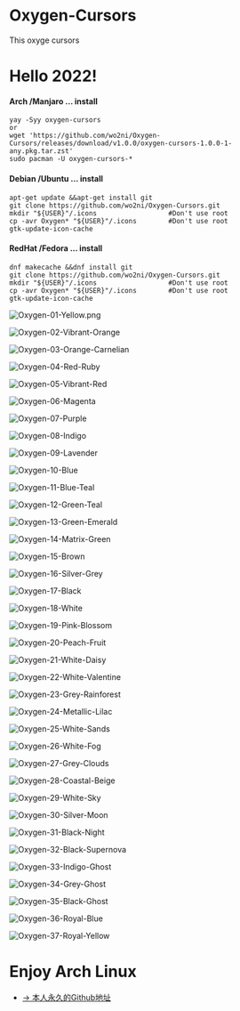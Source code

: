 # Oxygen-Cursors
This oxyge cursors
# Hello 2022!

#### Arch /Manjaro ... install
```
yay -Syy oxygen-cursors
or
wget 'https://github.com/wo2ni/Oxygen-Cursors/releases/download/v1.0.0/oxygen-cursors-1.0.0-1-any.pkg.tar.zst'
sudo pacman -U oxygen-cursors-*
```

#### Debian /Ubuntu ... install
```
apt-get update &&apt-get install git
git clone https://github.com/wo2ni/Oxygen-Cursors.git
mkdir "${USER}"/.icons                  #Don't use root
cp -avr Oxygen* "${USER}"/.icons        #Don't use root
gtk-update-icon-cache
```

#### RedHat /Fedora ... install
```
dnf makecache &&dnf install git
git clone https://github.com/wo2ni/Oxygen-Cursors.git
mkdir "${USER}"/.icons                  #Don't use root
cp -avr Oxygen* "${USER}"/.icons        #Don't use root
gtk-update-icon-cache
```

![Oxygen-01-Yellow.png](https://i.postimg.cc/1XS0BVWp/1.png)

![Oxygen-02-Vibrant-Orange](https://i.postimg.cc/gcvrbTJc/2.png)

![Oxygen-03-Orange-Carnelian](https://i.postimg.cc/FRpqjvps/3.png)

![Oxygen-04-Red-Ruby](https://i.postimg.cc/fbRZp8PL/4.png)

![Oxygen-05-Vibrant-Red](https://i.postimg.cc/4NQDGzVh/5.png)

![Oxygen-06-Magenta](https://i.postimg.cc/15mWpbVf/6.png)

![Oxygen-07-Purple](https://i.postimg.cc/rmzV0fGb/7.png)

![Oxygen-08-Indigo](https://i.postimg.cc/CxYfBVRQ/8.png)

![Oxygen-09-Lavender](https://i.postimg.cc/mrnDwxrR/9.png)

![Oxygen-10-Blue](https://i.postimg.cc/pdmVy0JS/10.png)

![Oxygen-11-Blue-Teal](https://i.postimg.cc/RVvMwCTK/11.png)

![Oxygen-12-Green-Teal](https://i.postimg.cc/mZ9xXPwK/12.png)

![Oxygen-13-Green-Emerald](https://i.postimg.cc/k5HZwCtn/13.png)

![Oxygen-14-Matrix-Green](https://i.postimg.cc/brxBz2VJ/14.png)

![Oxygen-15-Brown](https://i.postimg.cc/ZY87vpjY/15.png)

![Oxygen-16-Silver-Grey](https://i.postimg.cc/fbS5z9JN/16.png)

![Oxygen-17-Black](https://i.postimg.cc/zGVF7gwg/17.png)

![Oxygen-18-White](https://i.postimg.cc/sXRP3HkY/18.png) 

![Oxygen-19-Pink-Blossom](https://i.postimg.cc/Nj3mxPf3/19.png)

![Oxygen-20-Peach-Fruit](https://i.postimg.cc/PqnvDpSh/20.png)

![Oxygen-21-White-Daisy](https://i.postimg.cc/1XFf4yD4/21.png)

![Oxygen-22-White-Valentine](https://i.postimg.cc/4xWNfYjB/22.png)

![Oxygen-23-Grey-Rainforest](https://i.postimg.cc/jdXRcWqt/23.png)

![Oxygen-24-Metallic-Lilac](https://i.postimg.cc/BnbfCMwB/24.png)

![Oxygen-25-White-Sands](https://i.postimg.cc/rFyB8fc2/25.png) 

![Oxygen-26-White-Fog](https://i.postimg.cc/02tLr72M/26.png)

![Oxygen-27-Grey-Clouds](https://i.postimg.cc/qBwFZ2Kb/27.png)

![Oxygen-28-Coastal-Beige](https://i.postimg.cc/cHmF2Nvg/28.png)

![Oxygen-29-White-Sky](https://i.postimg.cc/GtmX1SDM/29.png)

![Oxygen-30-Silver-Moon](https://i.postimg.cc/DZ2gqYx2/30.png)

![Oxygen-31-Black-Night](https://i.postimg.cc/zfNSrcZn/31.png)

![Oxygen-32-Black-Supernova](https://i.postimg.cc/BQ1x10JT/32.png)

![Oxygen-33-Indigo-Ghost](https://i.postimg.cc/PJv8ZWnX/33.png)

![Oxygen-34-Grey-Ghost](https://i.postimg.cc/PNGvMCdm/34.png)

![Oxygen-35-Black-Ghost](https://i.postimg.cc/W3h7WJcK/35.png)

![Oxygen-36-Royal-Blue](https://i.postimg.cc/Nf1kzcZg/36.png)

![Oxygen-37-Royal-Yellow](https://i.postimg.cc/0QMpdRp1/37.png)

# Enjoy Arch Linux
- [→ 本人永久的Github地址](https://github.com/wo2ni)
